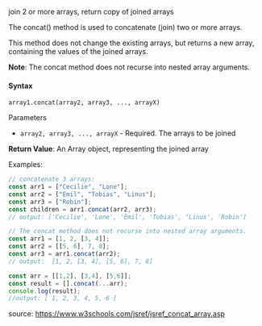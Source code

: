 join 2 or more arrays, return copy of joined arrays

The concat() method is used to concatenate (join) two or more arrays.

This method does not change the existing arrays, but returns a new array, containing the values of the joined arrays.

**Note**: The concat method does not recurse into nested array arguments.

#### Syntax
`array1.concat(array2, array3, ..., arrayX)`

Parameters

- `array2, array3, ..., arrayX` -	Required. The arrays to be joined

**Return Value**:	An Array object, representing the joined array

Examples:
```js
// concatenate 3 arrays:
const arr1 = ["Cecilie", "Lone"];
const arr2 = ["Emil", "Tobias", "Linus"];
const arr3 = ["Robin"];
const children = arr1.concat(arr2, arr3);
// output: ['Cecilie', 'Lone', 'Emil', 'Tobias', 'Linus', 'Robin']

// The concat method does not recurse into nested array arguments.
const arr1 = [1, 2, [3, 4]];
const arr2 = [[5, 6], 7, 8];
const arr3 = arr1.concat(arr2); 
// output:  [1, 2, [3, 4], [5, 6], 7, 8]

const arr = [[1,2], [3,4], [5,6]];
const result = [].concat(...arr);
console.log(result);    
//output: [ 1, 2, 3, 4, 5, 6 ]
```


source: https://www.w3schools.com/jsref/jsref_concat_array.asp